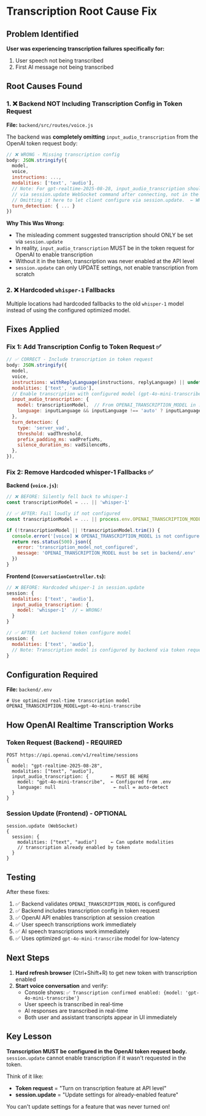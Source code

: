 # Transcription Root Cause Fix

## Problem Identified

**User was experiencing transcription failures specifically for:**

1. User speech not being transcribed
2. First AI message not being transcribed

## Root Causes Found

### 1. ❌ Backend NOT Including Transcription Config in Token Request

**File:** `backend/src/routes/voice.js`

The backend was **completely omitting** `input_audio_transcription` from the OpenAI token request body:

```javascript
// ❌ WRONG - Missing transcription config
body: JSON.stringify({
  model,
  voice,
  instructions: ...,
  modalities: ['text', 'audio'],
  // Note: For gpt-realtime-2025-08-28, input_audio_transcription should be configured
  // via session.update WebSocket command after connecting, not in the ephemeral token.
  // Omitting it here to let client configure via session.update.  ← WRONG!
  turn_detection: { ... }
})
```

**Why This Was Wrong:**

- The misleading comment suggested transcription should ONLY be set via `session.update`
- In reality, `input_audio_transcription` MUST be in the token request for OpenAI to enable transcription
- Without it in the token, transcription was never enabled at the API level
- `session.update` can only UPDATE settings, not enable transcription from scratch

### 2. ❌ Hardcoded `whisper-1` Fallbacks

Multiple locations had hardcoded fallbacks to the old `whisper-1` model instead of using the configured optimized model.

## Fixes Applied

### Fix 1: Add Transcription Config to Token Request ✅

```javascript
// ✅ CORRECT - Include transcription in token request
body: JSON.stringify({
  model,
  voice,
  instructions: withReplyLanguage(instructions, replyLanguage) || undefined,
  modalities: ['text', 'audio'],
  // Enable transcription with configured model (gpt-4o-mini-transcribe for low-latency)
  input_audio_transcription: {
    model: transcriptionModel,  // From OPENAI_TRANSCRIPTION_MODEL in .env
    language: inputLanguage && inputLanguage !== 'auto' ? inputLanguage : null,
  },
  turn_detection: {
    type: 'server_vad',
    threshold: vadThreshold,
    prefix_padding_ms: vadPrefixMs,
    silence_duration_ms: vadSilenceMs,
  },
}),
```

### Fix 2: Remove Hardcoded whisper-1 Fallbacks ✅

**Backend (`voice.js`):**
```javascript
// ❌ BEFORE: Silently fell back to whisper-1
const transcriptionModel = ... || 'whisper-1'

// ✅ AFTER: Fail loudly if not configured
const transcriptionModel = ... || process.env.OPENAI_TRANSCRIPTION_MODEL

if (!transcriptionModel || !transcriptionModel.trim()) {
  console.error('[voice] ❌ OPENAI_TRANSCRIPTION_MODEL is not configured in .env')
  return res.status(500).json({ 
    error: 'transcription_model_not_configured', 
    message: 'OPENAI_TRANSCRIPTION_MODEL must be set in backend/.env' 
  })
}
```

**Frontend (`ConversationController.ts`):**
```javascript
// ❌ BEFORE: Hardcoded whisper-1 in session.update
session: {
  modalities: ['text', 'audio'],
  input_audio_transcription: {
    model: 'whisper-1'  // ← WRONG!
  }
}

// ✅ AFTER: Let backend token configure model
session: {
  modalities: ['text', 'audio'],
  // Note: Transcription model is configured by backend via token request
}
```

## Configuration Required

**File:** `backend/.env`
```env
# Use optimized real-time transcription model
OPENAI_TRANSCRIPTION_MODEL=gpt-4o-mini-transcribe
```

## How OpenAI Realtime Transcription Works

### Token Request (Backend) - REQUIRED

``` text
POST https://api.openai.com/v1/realtime/sessions
{
  model: "gpt-realtime-2025-08-28",
  modalities: ["text", "audio"],
  input_audio_transcription: {        ← MUST BE HERE
    model: "gpt-4o-mini-transcribe",  ← Configured from .env
    language: null                     ← null = auto-detect
  }
}
```

### Session Update (Frontend) - OPTIONAL

``` text
session.update (WebSocket)
{
  session: {
    modalities: ["text", "audio"]     ← Can update modalities
    // transcription already enabled by token
  }
}
```

## Testing

After these fixes:

1. ✅ Backend validates `OPENAI_TRANSCRIPTION_MODEL` is configured
2. ✅ Backend includes transcription config in token request  
3. ✅ OpenAI API enables transcription at session creation
4. ✅ User speech transcriptions work immediately
5. ✅ AI speech transcriptions work immediately
6. ✅ Uses optimized `gpt-4o-mini-transcribe` model for low-latency

## Next Steps

1. **Hard refresh browser** (Ctrl+Shift+R) to get new token with transcription enabled
2. **Start voice conversation** and verify:
   - Console shows: `✅ Transcription confirmed enabled: {model: 'gpt-4o-mini-transcribe'}`
   - User speech is transcribed in real-time
   - AI responses are transcribed in real-time
   - Both user and assistant transcripts appear in UI immediately

## Key Lesson

**Transcription MUST be configured in the OpenAI token request body.**  
`session.update` cannot enable transcription if it wasn't requested in the token.

Think of it like:

- **Token request** = "Turn on transcription feature at API level"
- **session.update** = "Update settings for already-enabled feature"

You can't update settings for a feature that was never turned on!
